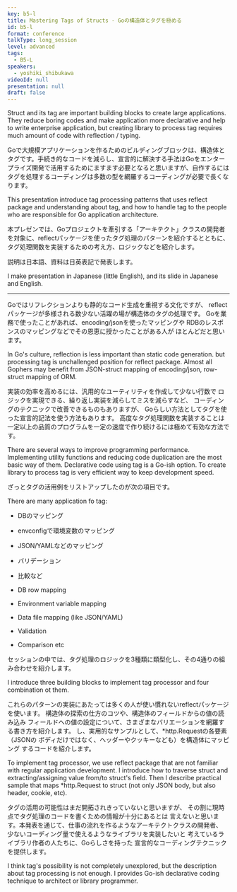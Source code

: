 ```yaml
---
key: b5-l
title: Mastering Tags of Structs - Goの構造体とタグを極める
id: b5-l
format: conference
talkType: long_session
level: advanced
tags:
  - B5-L
speakers:
  - yoshiki_shibukawa
videoId: null
presentation: null
draft: false
---
```

Struct and its tag are important building blocks to create large applications. They reduce boring codes and make application more declarative and help to write enterprise application, but creating library to process tag requires much amount of code with reflection / typing.

Goで大規模アプリケーションを作るためのビルディングブロックは、構造体とタグです。手続き的なコードを減らし、宣言的に解決する手法はGoをエンタープライズ開発で活用するためにますます必要となると思いますが、自作するにはタグを処理するコーディングは多数の型を網羅するコーディングが必要で長くなります。

This presentation introduce tag processing patterns that uses reflect package and understanding about tag, and how to handle tag to the people who are responsible for Go application architecture.

本プレゼンでは、Goプロジェクトを牽引する「アーキテクト」クラスの開発者を対象に、reflectパッケージを使ったタグ処理のパターンを紹介するとともに、タグ処理関数を実装するための考え方、ロジックなどを紹介します。

説明は日本語、資料は日英表記で発表します。

I make presentation in Japanese (little English), and its slide in Japanese and English.

---

Goではリフレクションよりも静的なコード生成を重視する文化ですが、
reflectパッケージが多様される数少ない活躍の場が構造体のタグの処理です。
Goを業務で使ったことがあれば、encoding/jsonを使ったマッピングや
RDBのレスポンスのマッピングなどでその恩恵に授かったことがある人が
ほとんどだと思います。

In Go's culture, reflection is less important than static code generation.
but processing tag is unchallenged position for reflect package. Almost all Gophers may benefit from JSON-struct mapping of encoding/json, row-struct mapping of ORM.

実装の効率を高めるには、汎用的なユーティリティを作成して少ない行数で
ロジックを実現できる、繰り返し実装を減らしてミスを減らすなど、
コーディングのテクニックで改善できるものもありますが、
Goらしい方法としてタグを使った宣言的記法を使う方法もあります。
高度なタグ処理関数を実装することは一定以上の品質のプログラムを一定の速度で作り続けるには極めて有効な方法です。

There are several ways to improve programming performance. Implementing utility functions and reducing code duplication are the most basic way of them. Declarative code using tag is a Go-ish option. To create library to process tag is very efficient way to keep development speed.

ざっとタグの活用例をリストアップしたのが次の項目です。

There are many application fo tag:

* DBのマッピング
* envconfigで環境変数のマッピング
* JSON/YAMLなどのマッピング
* バリデーション
* 比較など

* DB row mapping
* Environment variable mapping
* Data file mapping (like JSON/YAML)
* Validation
* Comparison etc

セッションの中では、タグ処理のロジックを3種類に類型化し、その4通りの組み合わせを紹介します。

I introduce three building blocks to implement tag processor and four combination ot them.

これらのパターンの実装にあたっては多くの人が使い慣れないreflectパッケージを使います。
構造体の探索の仕方のコツや、構造体のフィールドからの値の読み込み
フィールドへの値の設定について、さまざまなバリエーションを網羅する書き方を紹介します。
し、実用的なサンプルとして、*http.Requestの各要素（JSONの
ボディだけではなく、ヘッダーやクッキーなども）を構造体にマッピング
するコードを紹介します。

To implement tag processor, we use reflect package that are not familiar with regular application development. I introduce how to traverse struct and extracting/assigning value from/to struct's field. Then I describe
practical sample that maps *http.Request to struct (not only JSON body, but also header, cookie, etc).

タグの活用の可能性はまだ開拓されきっていないと思いますが、
その割に現時点でタグ処理のコードを書くための情報が十分にあるとは
言えないと思います。本発表を通じて、仕事の流れを作るようなアーキテクトクラスの開発者、
少ないコーディング量で使えるようなライブラリを実装したいと
考えているライブラリ作者の人たちに、Goらしさを持った
宣言的なコーディングテクニックを提供します。

I think tag's possibility is not completely unexplored, but the description about tag processing is not enough. I provides Go-ish declarative coding technique to architect or library programmer.